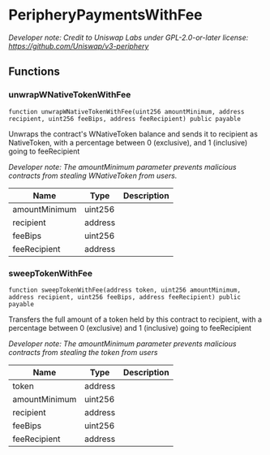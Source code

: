 

# PeripheryPaymentsWithFee






*Developer note: Credit to Uniswap Labs under GPL-2.0-or-later license:
https://github.com/Uniswap/v3-periphery*


## Functions
### unwrapWNativeTokenWithFee


```solidity
function unwrapWNativeTokenWithFee(uint256 amountMinimum, address recipient, uint256 feeBips, address feeRecipient) public payable
```

Unwraps the contract&#x27;s WNativeToken balance and sends it to recipient as NativeToken, with a percentage between
0 (exclusive), and 1 (inclusive) going to feeRecipient

*Developer note: The amountMinimum parameter prevents malicious contracts from stealing WNativeToken from users.*

| Name | Type | Description |
| ---- | ---- | ----------- |
| amountMinimum | uint256 |  |
| recipient | address |  |
| feeBips | uint256 |  |
| feeRecipient | address |  |

### sweepTokenWithFee


```solidity
function sweepTokenWithFee(address token, uint256 amountMinimum, address recipient, uint256 feeBips, address feeRecipient) public payable
```

Transfers the full amount of a token held by this contract to recipient, with a percentage between
0 (exclusive) and 1 (inclusive) going to feeRecipient

*Developer note: The amountMinimum parameter prevents malicious contracts from stealing the token from users*

| Name | Type | Description |
| ---- | ---- | ----------- |
| token | address |  |
| amountMinimum | uint256 |  |
| recipient | address |  |
| feeBips | uint256 |  |
| feeRecipient | address |  |

